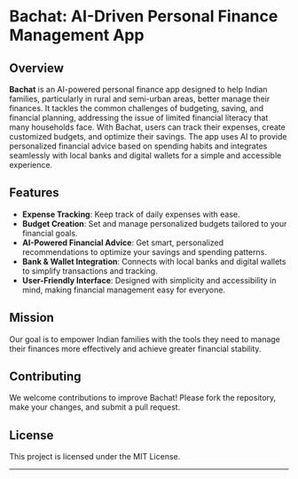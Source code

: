 # Bachat: AI-Driven Personal Finance Management App

## Overview
**Bachat** is an AI-powered personal finance app designed to help Indian families, particularly in rural and semi-urban areas, better manage their finances. It tackles the common challenges of budgeting, saving, and financial planning, addressing the issue of limited financial literacy that many households face. With Bachat, users can track their expenses, create customized budgets, and optimize their savings. The app uses AI to provide personalized financial advice based on spending habits and integrates seamlessly with local banks and digital wallets for a simple and accessible experience.

## Features
- **Expense Tracking**: Keep track of daily expenses with ease.
- **Budget Creation**: Set and manage personalized budgets tailored to your financial goals.
- **AI-Powered Financial Advice**: Get smart, personalized recommendations to optimize your savings and spending patterns.
- **Bank & Wallet Integration**: Connects with local banks and digital wallets to simplify transactions and tracking.
- **User-Friendly Interface**: Designed with simplicity and accessibility in mind, making financial management easy for everyone.

## Mission
Our goal is to empower Indian families with the tools they need to manage their finances more effectively and achieve greater financial stability.

## Contributing
We welcome contributions to improve Bachat! Please fork the repository, make your changes, and submit a pull request.

## License
This project is licensed under the MIT License.

---
